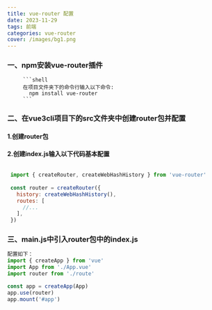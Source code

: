 ```yaml
---
title: vue-router 配置
date: 2023-11-29 
tags: 前端
categories: vue-router
cover: /images/bg1.png
---
```


### 一、npm安装vue-router插件

         ```shell
         在项目文件夹下的命令行输入以下命令:
           npm install vue-router
         ```

### 二、在vue3cli项目下的src文件夹中创建router包并配置

####      1.创建router包

####      2.创建index.js输入以下代码基本配置

```js

 import { createRouter, createWebHashHistory } from 'vue-router'
 
 const router = createRouter({
   history: createWebHashHistory(),
   routes: [
     //...
   ],
 })
```



### 三、main.js中引入router包中的index.js

```js
配置如下：
import { createApp } from 'vue'
import App from './App.vue'
import router from './route'

const app = createApp(App)
app.use(router)
app.mount('#app')
```

